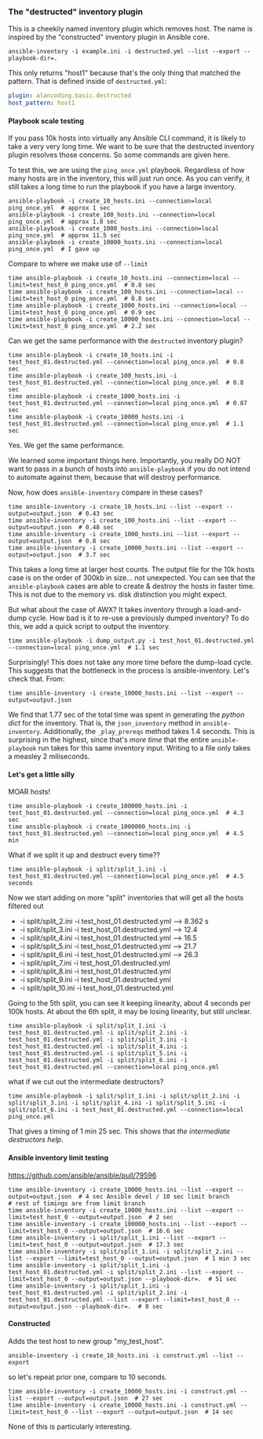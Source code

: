 ### The "destructed" inventory plugin

This is a cheekily named inventory plugin which removes host.
The name is inspired by the "constructed" inventory plugin in Ansible core.

```
ansible-inventory -i example.ini -i destructed.yml --list --export --playbook-dir=.
```

This only returns "host1" because that's the only thing that matched the pattern.
That is defined inside of `destructed.yml`:

```yaml
plugin: alancoding.basic.destructed
host_pattern: host1
```

#### Playbook scale testing

If you pass 10k hosts into virtually any Ansible CLI command, it is likely
to take a very very long time. We want to be sure that the destructed
inventory plugin resolves those concerns. So some commands are given here.

To test this, we are using the `ping_once.yml` playbook.
Regardless of how many hosts are in the inventory, this will just run once.
As you can verify, it still takes a long time to run the playbook if you have a large inventory.

```
ansible-playbook -i create_10_hosts.ini --connection=local ping_once.yml  # approx 1 sec
ansible-playbook -i create_100_hosts.ini --connection=local ping_once.yml  # approx 1.8 sec
ansible-playbook -i create_1000_hosts.ini --connection=local ping_once.yml  # approx 11.5 sec
ansible-playbook -i create_10000_hosts.ini --connection=local ping_once.yml  # I gave up
```

Compare to where we make use of `--limit`

```
time ansible-playbook -i create_10_hosts.ini --connection=local --limit=test_host_0 ping_once.yml  # 0.8 sec
time ansible-playbook -i create_100_hosts.ini --connection=local --limit=test_host_0 ping_once.yml  # 0.8 sec
time ansible-playbook -i create_1000_hosts.ini --connection=local --limit=test_host_0 ping_once.yml  # 0.9 sec
time ansible-playbook -i create_10000_hosts.ini --connection=local --limit=test_host_0 ping_once.yml  # 2.2 sec
```

Can we get the same performance with the `destructed` inventory plugin?

```
time ansible-playbook -i create_10_hosts.ini -i test_host_01.destructed.yml --connection=local ping_once.yml  # 0.8 sec
time ansible-playbook -i create_100_hosts.ini -i test_host_01.destructed.yml --connection=local ping_once.yml  # 0.8 sec
time ansible-playbook -i create_1000_hosts.ini -i test_host_01.destructed.yml --connection=local ping_once.yml  # 0.87 sec
time ansible-playbook -i create_10000_hosts.ini -i test_host_01.destructed.yml --connection=local ping_once.yml  # 1.1 sec
```

Yes. We get the same performance.

We learned some important things here.
Importantly, you really DO NOT want to pass in a bunch of hosts into `ansible-playbook`
if you do not intend to automate against them, because that will destroy performance.

Now, how does `ansible-inventory` compare in these cases?

```
time ansible-inventory -i create_10_hosts.ini --list --export --output=output.json  # 0.43 sec
time ansible-inventory -i create_100_hosts.ini --list --export --output=output.json  # 0.48 sec
time ansible-inventory -i create_1000_hosts.ini --list --export --output=output.json  # 0.8 sec
time ansible-inventory -i create_10000_hosts.ini --list --export --output=output.json  # 3.7 sec
```

This takes a long time at larger host counts.
The output file for the 10k hosts case is on the order of 300kb in size... not unexpected.
You can see that the `ansible-playbook` cases are able to create & destroy the hosts in faster time.
This is not due to the memory vs. disk distinction you might expect.

But what about the case of AWX? It takes inventory through a load-and-dump cycle.
How bad is it to re-use a previously dumped inventory?
To do this, we add a quick script to output the inventory.

```
time ansible-playbook -i dump_output.py -i test_host_01.destructed.yml --connection=local ping_once.yml  # 1.1 sec
```

Surprisingly! This does not take any more time before the dump-load cycle.
This suggests that the bottleneck in the process is ansible-inventory.
Let's check that. From:

```
time ansible-inventory -i create_10000_hosts.ini --list --export --output=output.json
```

We find that 1.77 sec of the total time was spent in generating the _python dict_ for the inventory.
That is, the `json_inventory` method in `ansible-inventory`.
Additionally, the `_play_prereqs` method takes 1.4 seconds.
This is surprising in the highest, since that's _more time_ that the entire `ansible-playbook`
run takes for this same inventory input.
Writing to a file only takes a measley 2 miliseconds.

#### Let's get a little silly

MOAR hosts!

```
time ansible-playbook -i create_100000_hosts.ini -i test_host_01.destructed.yml --connection=local ping_once.yml  # 4.3 sec
time ansible-playbook -i create_1000000_hosts.ini -i test_host_01.destructed.yml --connection=local ping_once.yml  # 4.5 min
```

What if we split it up and destruct every time??

```
time ansible-playbook -i split/split_1.ini -i test_host_01.destructed.yml --connection=local ping_once.yml  # 4.5 seconds
```

Now we start adding on more "split" inventories that will get all the hosts filtered out
 - -i split/split_2.ini -i test_host_01.destructed.yml --> 8.362 s
 - -i split/split_3.ini -i test_host_01.destructed.yml --> 12.4
 - -i split/split_4.ini -i test_host_01.destructed.yml --> 16.5
 - -i split/split_5.ini -i test_host_01.destructed.yml --> 21.7
 - -i split/split_6.ini -i test_host_01.destructed.yml --> 26.3
 - -i split/split_7.ini -i test_host_01.destructed.yml
 - -i split/split_8.ini -i test_host_01.destructed.yml
 - -i split/split_9.ini -i test_host_01.destructed.yml
 - -i split/split_10.ini -i test_host_01.destructed.yml

Going to the 5th split, you can see it keeping linearity, about 4 seconds per 100k hosts.
At about the 6th split, it may be losing linearity, but still unclear.

```
time ansible-playbook -i split/split_1.ini -i test_host_01.destructed.yml -i split/split_2.ini -i test_host_01.destructed.yml -i split/split_3.ini -i test_host_01.destructed.yml -i split/split_4.ini -i test_host_01.destructed.yml -i split/split_5.ini -i test_host_01.destructed.yml -i split/split_6.ini -i test_host_01.destructed.yml --connection=local ping_once.yml
```

what if we cut out the intermediate destructors?

```
time ansible-playbook -i split/split_1.ini -i split/split_2.ini -i split/split_3.ini -i split/split_4.ini -i split/split_5.ini -i split/split_6.ini -i test_host_01.destructed.yml --connection=local ping_once.yml
```

That gives a timing of 1 min 25 sec.
This shows that _the intermediate destructors help_.

#### Ansible inventory limit testing

https://github.com/ansible/ansible/pull/79596

```
time ansible-inventory -i create_10000_hosts.ini --list --export --output=output.json  # 4 sec Ansible devel / 10 sec limit branch
# rest of timings are from limit branch
time ansible-inventory -i create_10000_hosts.ini --list --export --limit=test_host_0 --output=output.json  # 2 sec
time ansible-inventory -i create_100000_hosts.ini --list --export --limit=test_host_0 --output=output.json  # 16.6 sec
time ansible-inventory -i split/split_1.ini --list --export --limit=test_host_0 --output=output.json  # 17.3 sec
time ansible-inventory -i split/split_1.ini -i split/split_2.ini --list --export --limit=test_host_0 --output=output.json  # 1 min 3 sec
time ansible-inventory -i split/split_1.ini -i test_host_01.destructed.yml -i split/split_2.ini --list --export --limit=test_host_0 --output=output.json --playbook-dir=.  # 51 sec
time ansible-inventory -i split/split_1.ini -i test_host_01.destructed.yml -i split/split_2.ini -i test_host_01.destructed.yml --list --export --limit=test_host_0 --output=output.json --playbook-dir=.  # 8 sec
```

#### Constructed

Adds the test host to new group "my_test_host".

```
ansible-inventory -i create_10_hosts.ini -i construct.yml --list --export
```

so let's repeat prior one, compare to 10 seconds.

```
time ansible-inventory -i create_10000_hosts.ini -i construct.yml --list --export --output=output.json  # 27 sec
time ansible-inventory -i create_10000_hosts.ini -i construct.yml --limit=test_host_0 --list --export --output=output.json  # 14 sec
```

None of this is particularly interesting.
